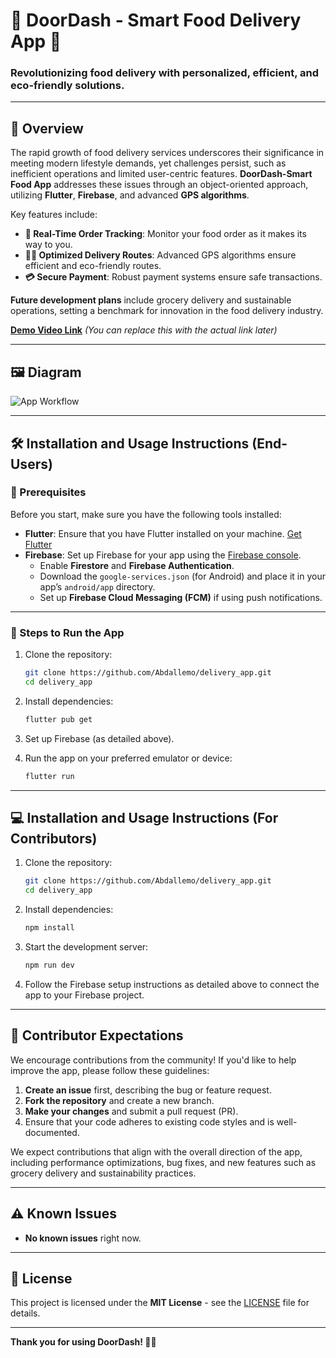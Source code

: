 # 🚗 **DoorDash - Smart Food Delivery App** 🍔

### Revolutionizing food delivery with personalized, efficient, and eco-friendly solutions.

---

## 🌟 **Overview**

The rapid growth of food delivery services underscores their significance in meeting modern lifestyle demands, yet challenges persist, such as inefficient operations and limited user-centric features. **DoorDash-Smart Food App** addresses these issues through an object-oriented approach, utilizing **Flutter**, **Firebase**, and advanced **GPS algorithms**. 

Key features include:

- **🍕 Real-Time Order Tracking**: Monitor your food order as it makes its way to you.
- **🚴‍♂️ Optimized Delivery Routes**: Advanced GPS algorithms ensure efficient and eco-friendly routes.
- **💳 Secure Payment**: Robust payment systems ensure safe transactions.

**Future development plans** include grocery delivery and sustainable operations, setting a benchmark for innovation in the food delivery industry.

[**Demo Video Link**](#) *(You can replace this with the actual link later)*

---

## 🖼️ **Diagram**

![App Workflow](image-placeholder-url)

---

## 🛠️ **Installation and Usage Instructions (End-Users)**

### **🔧 Prerequisites**

Before you start, make sure you have the following tools installed:

- **Flutter**: Ensure that you have Flutter installed on your machine. [Get Flutter](https://flutter.dev/docs/get-started/install)
- **Firebase**: Set up Firebase for your app using the [Firebase console](https://console.firebase.google.com/).
  - Enable **Firestore** and **Firebase Authentication**.
  - Download the `google-services.json` (for Android) and place it in your app’s `android/app` directory.
  - Set up **Firebase Cloud Messaging (FCM)** if using push notifications.

---

### **🚀 Steps to Run the App**

1. Clone the repository:

    ```bash
    git clone https://github.com/Abdallemo/delivery_app.git
    cd delivery_app
    ```

2. Install dependencies:

    ```bash
    flutter pub get
    ```

3. Set up Firebase (as detailed above).

4. Run the app on your preferred emulator or device:

    ```bash
    flutter run
    ```

---

## 💻 **Installation and Usage Instructions (For Contributors)**

1. Clone the repository:

    ```bash
    git clone https://github.com/Abdallemo/delivery_app.git
    cd delivery_app
    ```

2. Install dependencies:

    ```bash
    npm install
    ```

3. Start the development server:

    ```bash
    npm run dev
    ```

4. Follow the Firebase setup instructions as detailed above to connect the app to your Firebase project.

---

## 🤝 **Contributor Expectations**

We encourage contributions from the community! If you'd like to help improve the app, please follow these guidelines:

1. **Create an issue** first, describing the bug or feature request.
2. **Fork the repository** and create a new branch.
3. **Make your changes** and submit a pull request (PR).
4. Ensure that your code adheres to existing code styles and is well-documented.

We expect contributions that align with the overall direction of the app, including performance optimizations, bug fixes, and new features such as grocery delivery and sustainability practices.

---

## ⚠️ **Known Issues**

- **No known issues** right now. 

---

## 📜 **License**

This project is licensed under the **MIT License** - see the [LICENSE](LICENSE) file for details.

---

**Thank you for using DoorDash! 🚀🍔**

